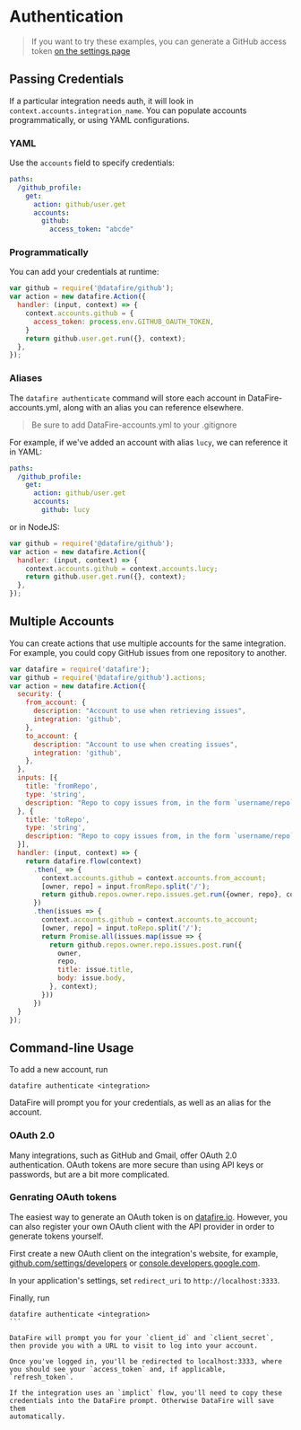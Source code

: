 # Authentication
> If you want to try these examples, you can generate a GitHub
> access token [on the settings page](https://github.com/settings/tokens)

## Passing Credentials

If a particular integration needs auth, it will look in `context.accounts.integration_name`.
You can populate accounts programmatically, or using YAML configurations.

### YAML
Use the `accounts` field to specify credentials:

```yml
paths:
  /github_profile:
    get:
      action: github/user.get
      accounts:
        github:
          access_token: "abcde"
```


### Programmatically

You can add your credentials at runtime:

```js
var github = require('@datafire/github');
var action = new datafire.Action({
  handler: (input, context) => {
    context.accounts.github = {
      access_token: process.env.GITHUB_OAUTH_TOKEN,
    }
    return github.user.get.run({}, context);
  },
});
```

### Aliases
The `datafire authenticate` command will store each account in
DataFire-accounts.yml, along with an alias you can reference elsewhere.

> Be sure to add DataFire-accounts.yml to your .gitignore

For example, if we've added an account with alias `lucy`, we can
reference it in YAML:

```yml
paths:
  /github_profile:
    get:
      action: github/user.get
      accounts:
        github: lucy
```

or in NodeJS:
```js
var github = require('@datafire/github');
var action = new datafire.Action({
  handler: (input, context) => {
    context.accounts.github = context.accounts.lucy;
    return github.user.get.run({}, context);
  },
});
```

## Multiple Accounts
You can create actions that use multiple accounts for the same integration.
For example, you could copy GitHub issues from one repository to another.

```js
var datafire = require('datafire');
var github = require('@datafire/github').actions;
var action = new datafire.Action({
  security: {
    from_account: {
      description: "Account to use when retrieving issues",
      integration: 'github',
    },
    to_account: {
      description: "Account to use when creating issues",
      integration: 'github',
    },
  },
  inputs: [{
    title: 'fromRepo',
    type: 'string',
    description: "Repo to copy issues from, in the form `username/repo`",
  }, {
    title: 'toRepo',
    type: 'string',
    description: "Repo to copy issues from, in the form `username/repo`",
  }],
  handler: (input, context) => {
    return datafire.flow(context)
      .then(_ => {
        context.accounts.github = context.accounts.from_account;
        [owner, repo] = input.fromRepo.split('/');
        return github.repos.owner.repo.issues.get.run({owner, repo}, context)
      })
      .then(issues => {
        context.accounts.github = context.accounts.to_account;
        [owner, repo] = input.toRepo.split('/');
        return Promise.all(issues.map(issue => {
          return github.repos.owner.repo.issues.post.run({
            owner,
            repo,
            title: issue.title,
            body: issue.body,
          }, context);
        }))
      })
  }
});
```

## Command-line Usage

To add a new account, run
```
datafire authenticate <integration>
```
DataFire will prompt you for your credentials, as well as an alias for the account.

###  OAuth 2.0
Many integrations, such as GitHub and Gmail, offer OAuth 2.0
authentication. OAuth tokens are more secure than using
API keys or passwords, but are a bit more complicated.

### Genrating OAuth tokens

The easiest way to generate an OAuth token is on [datafire.io](https://datafire.io).
However, you can also register your own OAuth client with the API provider
in order to generate tokens yourself.

First create a new OAuth
client on the integration's website, for example,
[github.com/settings/developers](https://github.com/settings/developers)
or
[console.developers.google.com](https://console.developers.google.com).

In your application's settings, set `redirect_uri`
to `http://localhost:3333`.

Finally, run
````
datafire authenticate <integration>
```

DataFire will prompt you for your `client_id` and `client_secret`,
then provide you with a URL to visit to log into your account.

Once you've logged in, you'll be redirected to localhost:3333, where
you should see your `access_token` and, if applicable, `refresh_token`.

If the integration uses an `implict` flow, you'll need to copy these
credentials into the DataFire prompt. Otherwise DataFire will save them
automatically.

